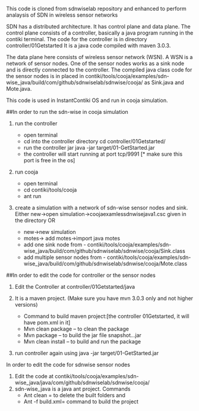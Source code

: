 This code is cloned from sdnwiselab repository and enhanced to perform analaysis of SDN in wireless sensor networks

SDN has a distributed architecture. It has control plane and data plane. The control plane consists of a controller, 
basically a java program running in the contiki terminal. 
The code for the controller is in directory controller/01Getstarted
It is a java code compiled with maven 3.0.3. 

The data plane here consists of wireless sensor network (WSN). A WSN is a network of sensor nodes. 
One of the sensor nodes works as a sink node and is directly connected to the controller.
The compiled java class code for the sensor nodes is in placed in contiki/tools/cooja/examples/sdn-wise_java/build/com/github/sdnwiselab/sdnwise/cooja/ as Sink.java and Mote.java.

This code is used in InstantContiki OS and run in cooja simulation. 

##In order to run the sdn-wise in cooja simulation
1. run the controller
	- open terminal
	- cd into the controller directory
	cd controller/01Getstarted/
	- run the controller jar
	java -jar target/01-GetStarted.jar
	- the controller will start running at port tcp/9991 [* make sure this port is free in the os]

2. run cooja
	- open terminal
	- cd contiki/tools/cooja
	- ant run

3. create a simulation with a network of sdn-wise sensor nodes and sink.
Either new->open simulation->coojaexamlessdnwisejava1.csc given in the directory
OR
	- new->new simulation
	- motes-> add motes->import java motes
	- add one sink node from - contiki/tools/cooja/examples/sdn-wise_java/build/com/github/sdnwiselab/sdnwise/cooja/Sink.class
	- add multiple sensor nodes from - contiki/tools/cooja/examples/sdn-wise_java/build/com/github/sdnwiselab/sdnwise/cooja/Mote.class
	
	
##In order to edit the code for controller or the sensor nodes
1. Edit the Controller at controller/01Getstarted/java	
2. It is a maven project. (Make sure you have mvn 3.0.3 only and not higher versions)
	- Command to build maven project:[the controller 01Getstarted, it will have pom.xml in it]
	- Mvn clean package – to clean the package
	- Mvn package – to build the jar file snapshot…jar
	- Mvn clean install – to build and run the package

3. run controller again using
java -jar target/01-GetStarted.jar	
	


In order to edit the code for sdnwise sensor nodes
1. Edit the code at contiki/tools/cooja/examples/sdn-wise_java/java/com/github/sdnwiselab/sdnwise/cooja/
2. sdn-wise_java is a java ant project. Commands
	- Ant clean = to delete the built folders and
	- Ant -f build.xml= command to build the project

